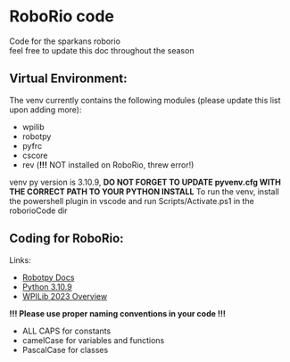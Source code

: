 # RoboRio code
Code for the sparkans roborio
<br/> feel free to update this doc throughout the season

## Virtual Environment:

The venv currently contains the following modules (please update this list upon adding more):
+ wpilib
+ robotpy
+ pyfrc
+ cscore
+ rev (**!!!** NOT installed on RoboRio, threw error!)

venv py version is 3.10.9, **DO NOT FORGET TO UPDATE pyvenv.cfg WITH THE CORRECT PATH TO YOUR PYTHON INSTALL**
To run the venv, install the powershell plugin in vscode and run Scripts/Activate.ps1 in the roborioCode dir

## Coding for RoboRio:

Links:
+ [Robotpy Docs](https://robotpy.readthedocs.io/)
+ [Python 3.10.9](https://www.python.org/downloads/release/python-3109/)
+ [WPILib 2023 Overview](https://docs.wpilib.org/en/stable/docs/yearly-overview/index.html)

**!!! Please use proper naming conventions in your code !!!**
+ ALL CAPS for constants
+ camelCase for variables and functions
+ PascalCase for classes
